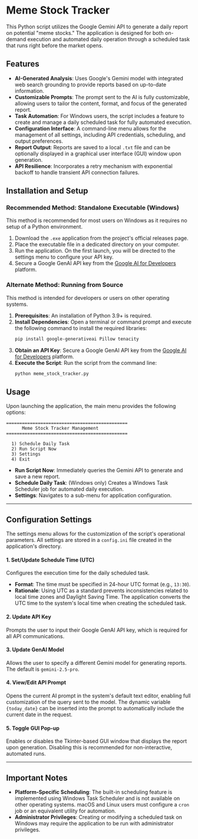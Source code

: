 # Meme Stock Tracker

This Python script utilizes the Google Gemini API to generate a daily report on potential "meme stocks." The application is designed for both on-demand execution and automated daily operation through a scheduled task that runs right before the market opens.

## Features

  * **AI-Generated Analysis**: Uses Google's Gemini model with integrated web search grounding to provide reports based on up-to-date information.
  * **Customizable Prompts**: The prompt sent to the AI is fully customizable, allowing users to tailor the content, format, and focus of the generated report.
  * **Task Automation**: For Windows users, the script includes a feature to create and manage a daily scheduled task for fully automated execution.
  * **Configuration Interface**: A command-line menu allows for the management of all settings, including API credentials, scheduling, and output preferences.
  * **Report Output**: Reports are saved to a local `.txt` file and can be optionally displayed in a graphical user interface (GUI) window upon generation.
  * **API Resilience**: Incorporates a retry mechanism with exponential backoff to handle transient API connection failures.

## Installation and Setup

### Recommended Method: Standalone Executable (Windows)

This method is recommended for most users on Windows as it requires no setup of a Python environment.

1.  Download the `.exe` application from the project's official releases page.
2.  Place the executable file in a dedicated directory on your computer.
3.  Run the application. On the first launch, you will be directed to the settings menu to configure your API key.
4.  Secure a Google GenAI API key from the [Google AI for Developers](https://ai.google.dev/) platform.

### Alternate Method: Running from Source

This method is intended for developers or users on other operating systems.

1.  **Prerequisites**: An installation of Python 3.9+ is required.
2.  **Install Dependencies**: Open a terminal or command prompt and execute the following command to install the required libraries:
    ```bash
    pip install google-generativeai Pillow tenacity
    ```
3.  **Obtain an API Key**: Secure a Google GenAI API key from the [Google AI for Developers](https://ai.google.dev/) platform.
4.  **Execute the Script**: Run the script from the command line:
    ```bash
    python meme_stock_tracker.py
    ```

## Usage

Upon launching the application, the main menu provides the following options:

```
==============================================
      Meme Stock Tracker Management
==============================================

  1) Schedule Daily Task
  2) Run Script Now
  3) Settings
  4) Exit
```

  * **Run Script Now**: Immediately queries the Gemini API to generate and save a new report.
  * **Schedule Daily Task**: (Windows only) Creates a Windows Task Scheduler job for automated daily execution.
  * **Settings**: Navigates to a sub-menu for application configuration.

-----

## Configuration Settings

The settings menu allows for the customization of the script's operational parameters. All settings are stored in a `config.ini` file created in the application's directory.

#### 1\. Set/Update Schedule Time (UTC)

Configures the execution time for the daily scheduled task.

  * **Format**: The time must be specified in 24-hour UTC format (e.g., `13:30`).
  * **Rationale**: Using UTC as a standard prevents inconsistencies related to local time zones and Daylight Saving Time. The application converts the UTC time to the system's local time when creating the scheduled task.

#### 2\. Update API Key

Prompts the user to input their Google GenAI API key, which is required for all API communications.

#### 3\. Update GenAI Model

Allows the user to specify a different Gemini model for generating reports. The default is `gemini-2.5-pro`.

#### 4\. View/Edit API Prompt

Opens the current AI prompt in the system's default text editor, enabling full customization of the query sent to the model. The dynamic variable `{today_date}` can be inserted into the prompt to automatically include the current date in the request.

#### 5\. Toggle GUI Pop-up

Enables or disables the Tkinter-based GUI window that displays the report upon generation. Disabling this is recommended for non-interactive, automated runs.

-----

## Important Notes

  * **Platform-Specific Scheduling**: The built-in scheduling feature is implemented using Windows Task Scheduler and is not available on other operating systems. macOS and Linux users must configure a `cron` job or an equivalent utility for automation.
  * **Administrator Privileges**: Creating or modifying a scheduled task on Windows may require the application to be run with administrator privileges.
